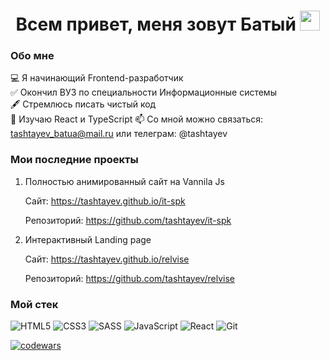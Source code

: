<h1 align="center">Всем привет, меня зовут Батый 
<img src="https://github.com/blackcater/blackcater/raw/main/images/Hi.gif" height="32"/></h1>

### Обо мне

💻 Я начинающий Frontend-разработчик  
✅ Окончил ВУЗ по специальности Информационные системы  
🖋 Стремлюсь писать чистый код  
📖 Изучаю React и TypeScript
📫 Со мной можно связаться: tashtayev_batua@mail.ru или телеграм: @tashtayev

### Мои последние проекты

1. Полностью анимированный сайт на Vannila Js

   Сайт: <a href="https://tashtayev.github.io/it-spk">https://tashtayev.github.io/it-spk</a>

   Репозиторий: <a href="https://github.com/tashtayev/it-spk">https://github.com/tashtayev/it-spk</a>

2. Интерактивный Landing page

   Сайт: <a href="https://tashtayev.github.io/relvise">https://tashtayev.github.io/relvise</a>

   Репозиторий: <a href="https://github.com/tashtayev/relvise">https://github.com/tashtayev/relvise</a>

### Мой стек

![HTML5](https://img.shields.io/badge/HTML-3b3b3b?logo=html5&style=flat&logoColor=red) ![CSS3](https://img.shields.io/badge/css-3b3b3b?logo=css3&style=flat&logoColor=white) ![SASS](https://img.shields.io/badge/SASS-3b3b3b?logo=SASS&style=flat&logoColor=hotlink) ![JavaScript](https://img.shields.io/badge/javascript-3b3b3b?logo=javascript&style=flat&logoColor=23323330) ![React](https://img.shields.io/badge/react-3b3b3b?logo=react&style=flat&logoColor=2361DAFB) ![Git](https://img.shields.io/badge/Git-3b3b3b?logo=git&style=flat&logoColor=23F05033)

[![codewars](https://www.codewars.com/users/username/badges/large)](https://www.codewars.com/users/Batua)
